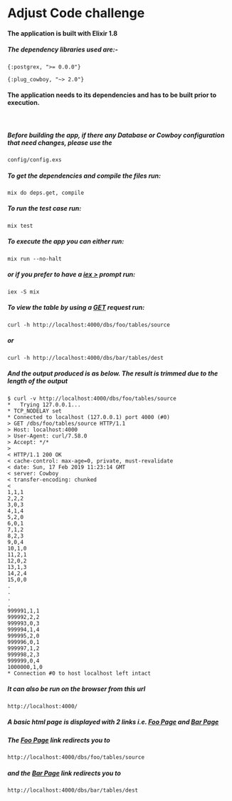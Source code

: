# Adjust Code challenge
<h4>The application is built with Elixir 1.8</h4>
<h5>The dependency libraries used are:- </h5>

```
{:postgrex, ">= 0.0.0"}
```
 
```
{:plug_cowboy, "~> 2.0"}
```

<h4>The application needs to its dependencies and has to be built prior to execution.</h4><br/>

<h5>Before building the app, if there any Database or Cowboy configuration that need changes,
    please use the</h5>
    
```
config/config.exs
```     

<h5>To get the dependencies and compile the files run:</h5>

```
mix do deps.get, compile
```

<h5>To run the test case run:</h5>

```
mix test
```

<h5>To execute the app you can either run:</h5>

```
mix run --no-halt
``` 

<h5>or if you prefer to have a <u>iex ></u> prompt run:</h5>

```
iex -S mix
```  

<h5>To view the table by using a <u>GET</u> request run: </h5>

```
curl -h http://localhost:4000/dbs/foo/tables/source
``` 

<h5>or</h5>

```
curl -h http://localhost:4000/dbs/bar/tables/dest
```

<h5>And the output produced is as below. The result is trimmed due to the length of the output</h5>

```
$ curl -v http://localhost:4000/dbs/foo/tables/source
*   Trying 127.0.0.1...
* TCP_NODELAY set
* Connected to localhost (127.0.0.1) port 4000 (#0)
> GET /dbs/foo/tables/source HTTP/1.1
> Host: localhost:4000
> User-Agent: curl/7.58.0
> Accept: */*
> 
< HTTP/1.1 200 OK
< cache-control: max-age=0, private, must-revalidate
< date: Sun, 17 Feb 2019 11:23:14 GMT
< server: Cowboy
< transfer-encoding: chunked
< 
1,1,1
2,2,2
3,0,3
4,1,4
5,2,0
6,0,1
7,1,2
8,2,3
9,0,4
10,1,0
11,2,1
12,0,2
13,1,3
14,2,4
15,0,0
.
.
.
.
999991,1,1
999992,2,2
999993,0,3
999994,1,4
999995,2,0
999996,0,1
999997,1,2
999998,2,3
999999,0,4
1000000,1,0
* Connection #0 to host localhost left intact
```

<h5>It can also be run on the browser from this url</h5>

```
http://localhost:4000/
```

<h5>A basic html page is displayed with 2 links i.e. <u>Foo Page</u> and <u>Bar Page</u><h5>

<h5>The <u>Foo Page</u> link redirects you to</h5> 

```
http://localhost:4000/dbs/foo/tables/source
```

<h5>and the <u>Bar Page</u> link redirects you to </h5>

```
http://localhost:4000/dbs/bar/tables/dest
```
